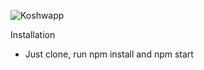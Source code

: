 ![Koshwapp](https://puu.sh/FWALG/25d2d735e4.gif)

Installation

- Just clone, run npm install and npm start
